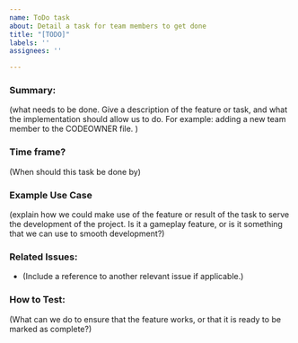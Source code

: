 ```yaml
---
name: ToDo task
about: Detail a task for team members to get done
title: "[TODO]"
labels: ''
assignees: ''

---
```


### Summary:
(what needs to be done. Give a description of the feature or task, and what the implementation should allow us to do. For example: adding a new team member to the CODEOWNER file. )

### Time frame?
(When should this task be done by)

### Example Use Case

(explain how we could make use of the feature or result of the task to serve the development of the project. Is it a gameplay feature, or is it something that we can use to smooth development?)

### Related Issues:

- (Include a reference to another relevant issue if applicable.)

### How to Test:
(What can we do to ensure that the feature works, or that it is ready to be marked as complete?)
